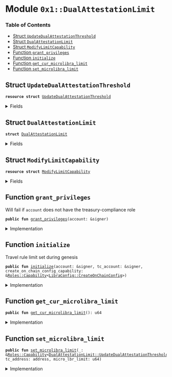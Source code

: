 
<a name="0x1_DualAttestationLimit"></a>

# Module `0x1::DualAttestationLimit`

### Table of Contents

-  [Struct `UpdateDualAttestationThreshold`](#0x1_DualAttestationLimit_UpdateDualAttestationThreshold)
-  [Struct `DualAttestationLimit`](#0x1_DualAttestationLimit_DualAttestationLimit)
-  [Struct `ModifyLimitCapability`](#0x1_DualAttestationLimit_ModifyLimitCapability)
-  [Function `grant_privileges`](#0x1_DualAttestationLimit_grant_privileges)
-  [Function `initialize`](#0x1_DualAttestationLimit_initialize)
-  [Function `get_cur_microlibra_limit`](#0x1_DualAttestationLimit_get_cur_microlibra_limit)
-  [Function `set_microlibra_limit`](#0x1_DualAttestationLimit_set_microlibra_limit)



<a name="0x1_DualAttestationLimit_UpdateDualAttestationThreshold"></a>

## Struct `UpdateDualAttestationThreshold`



<pre><code><b>resource</b> <b>struct</b> <a href="#0x1_DualAttestationLimit_UpdateDualAttestationThreshold">UpdateDualAttestationThreshold</a>
</code></pre>



<details>
<summary>Fields</summary>


<dl>
<dt>

<code>dummy_field: bool</code>
</dt>
<dd>

</dd>
</dl>


</details>

<a name="0x1_DualAttestationLimit_DualAttestationLimit"></a>

## Struct `DualAttestationLimit`



<pre><code><b>struct</b> <a href="#0x1_DualAttestationLimit">DualAttestationLimit</a>
</code></pre>



<details>
<summary>Fields</summary>


<dl>
<dt>

<code>micro_lbr_limit: u64</code>
</dt>
<dd>

</dd>
</dl>


</details>

<a name="0x1_DualAttestationLimit_ModifyLimitCapability"></a>

## Struct `ModifyLimitCapability`



<pre><code><b>resource</b> <b>struct</b> <a href="#0x1_DualAttestationLimit_ModifyLimitCapability">ModifyLimitCapability</a>
</code></pre>



<details>
<summary>Fields</summary>


<dl>
<dt>

<code>cap: <a href="LibraConfig.md#0x1_LibraConfig_ModifyConfigCapability">LibraConfig::ModifyConfigCapability</a>&lt;<a href="#0x1_DualAttestationLimit_DualAttestationLimit">DualAttestationLimit::DualAttestationLimit</a>&gt;</code>
</dt>
<dd>

</dd>
</dl>


</details>

<a name="0x1_DualAttestationLimit_grant_privileges"></a>

## Function `grant_privileges`

Will fail if
<code>account</code> does not have the treasury-compliance role


<pre><code><b>public</b> <b>fun</b> <a href="#0x1_DualAttestationLimit_grant_privileges">grant_privileges</a>(account: &signer)
</code></pre>



<details>
<summary>Implementation</summary>


<pre><code><b>public</b> <b>fun</b> <a href="#0x1_DualAttestationLimit_grant_privileges">grant_privileges</a>(account: &signer) {
    <a href="Roles.md#0x1_Roles_add_privilege_to_account_treasury_compliance_role">Roles::add_privilege_to_account_treasury_compliance_role</a>(account, <a href="#0x1_DualAttestationLimit_UpdateDualAttestationThreshold">UpdateDualAttestationThreshold</a>{});
}
</code></pre>



</details>

<a name="0x1_DualAttestationLimit_initialize"></a>

## Function `initialize`

Travel rule limit set during genesis


<pre><code><b>public</b> <b>fun</b> <a href="#0x1_DualAttestationLimit_initialize">initialize</a>(account: &signer, tc_account: &signer, create_on_chain_config_capability: &<a href="Roles.md#0x1_Roles_Capability">Roles::Capability</a>&lt;<a href="LibraConfig.md#0x1_LibraConfig_CreateOnChainConfig">LibraConfig::CreateOnChainConfig</a>&gt;)
</code></pre>



<details>
<summary>Implementation</summary>


<pre><code><b>public</b> <b>fun</b> <a href="#0x1_DualAttestationLimit_initialize">initialize</a>(
    account: &signer,
    tc_account: &signer,
    create_on_chain_config_capability: &Capability&lt;CreateOnChainConfig&gt;,
) {
    <b>assert</b>(<a href="Signer.md#0x1_Signer_address_of">Signer::address_of</a>(account) == <a href="CoreAddresses.md#0x1_CoreAddresses_DEFAULT_CONFIG_ADDRESS">CoreAddresses::DEFAULT_CONFIG_ADDRESS</a>(), 1);
    <b>let</b> cap = <a href="LibraConfig.md#0x1_LibraConfig_publish_new_config_with_capability">LibraConfig::publish_new_config_with_capability</a>&lt;<a href="#0x1_DualAttestationLimit">DualAttestationLimit</a>&gt;(
        account,
        create_on_chain_config_capability,
        <a href="#0x1_DualAttestationLimit">DualAttestationLimit</a> { micro_lbr_limit: 1000000 },
    );
    move_to(tc_account, <a href="#0x1_DualAttestationLimit_ModifyLimitCapability">ModifyLimitCapability</a> { cap })
}
</code></pre>



</details>

<a name="0x1_DualAttestationLimit_get_cur_microlibra_limit"></a>

## Function `get_cur_microlibra_limit`



<pre><code><b>public</b> <b>fun</b> <a href="#0x1_DualAttestationLimit_get_cur_microlibra_limit">get_cur_microlibra_limit</a>(): u64
</code></pre>



<details>
<summary>Implementation</summary>


<pre><code><b>public</b> <b>fun</b> <a href="#0x1_DualAttestationLimit_get_cur_microlibra_limit">get_cur_microlibra_limit</a>(): u64 {
    <a href="LibraConfig.md#0x1_LibraConfig_get">LibraConfig::get</a>&lt;<a href="#0x1_DualAttestationLimit">DualAttestationLimit</a>&gt;().micro_lbr_limit
}
</code></pre>



</details>

<a name="0x1_DualAttestationLimit_set_microlibra_limit"></a>

## Function `set_microlibra_limit`



<pre><code><b>public</b> <b>fun</b> <a href="#0x1_DualAttestationLimit_set_microlibra_limit">set_microlibra_limit</a>(_: &<a href="Roles.md#0x1_Roles_Capability">Roles::Capability</a>&lt;<a href="#0x1_DualAttestationLimit_UpdateDualAttestationThreshold">DualAttestationLimit::UpdateDualAttestationThreshold</a>&gt;, tc_address: address, micro_lbr_limit: u64)
</code></pre>



<details>
<summary>Implementation</summary>


<pre><code><b>public</b> <b>fun</b> <a href="#0x1_DualAttestationLimit_set_microlibra_limit">set_microlibra_limit</a>(
    _: &Capability&lt;<a href="#0x1_DualAttestationLimit_UpdateDualAttestationThreshold">UpdateDualAttestationThreshold</a>&gt;,
    tc_address: address,
    micro_lbr_limit: u64
) <b>acquires</b> <a href="#0x1_DualAttestationLimit_ModifyLimitCapability">ModifyLimitCapability</a> {
    <b>assert</b>(
        micro_lbr_limit &gt;= 1000,
        4
    );
    <b>let</b> modify_cap = &borrow_global&lt;<a href="#0x1_DualAttestationLimit_ModifyLimitCapability">ModifyLimitCapability</a>&gt;(tc_address).cap;
    <a href="LibraConfig.md#0x1_LibraConfig_set_with_capability">LibraConfig::set_with_capability</a>&lt;<a href="#0x1_DualAttestationLimit">DualAttestationLimit</a>&gt;(
        modify_cap,
        <a href="#0x1_DualAttestationLimit">DualAttestationLimit</a> { micro_lbr_limit },
    );
}
</code></pre>



</details>
